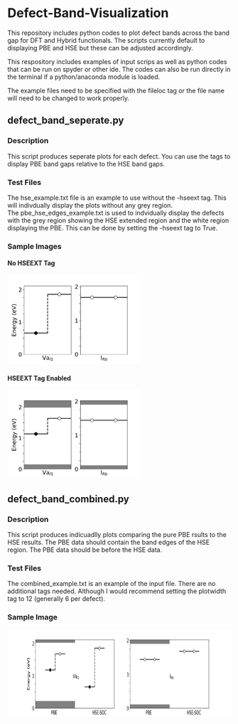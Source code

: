 # Defect-Band-Visualization
This repository includes python codes to plot defect bands across the band gap for DFT and Hybrid functionals. The scripts currently default to displaying PBE and HSE but these can be adjusted accordingly.

This respository includes examples of input scrips as well as python codes that can be run on spyder or other ide. The codes can also be run directly in the terminal if a python/anaconda module is loaded.

The example files need to be specified with the fileloc tag or the file name will need to be changed to work properly.

## defect_band_seperate.py
### Description
This script produces seperate plots for each defect. You can use the tags to display PBE band gaps relative to the HSE band gaps.

### Test Files
The hse_example.txt file is an example to use without the -hseext tag. This will indivdually display the plots without any grey region.  
The pbe_hse_edges_example.txt is used to indvidually display the defects with the grey region showing the HSE extended region and the white region displaying the PBE. This can be done by setting the -hseext tag to True.

### Sample Images
#### No HSEEXT Tag  
<img src="images/hse.png" alt="Pure HSE Band Energies Example Image" height="200"/>

#### HSEEXT Tag Enabled  
<img src="images/pbe.png" alt="PBE with HSE Extension Band Energies Example Image" height="200"/>

## defect_band_combined.py
### Description
This script produces indicuadlly plots comparing the pure PBE rsults to the HSE results. The PBE data should contain the band edges of the HSE region. The PBE data should be before the HSE data.

### Test Files
The combined_example.txt is an example of the input file. There are no additional tags needed. Although I would recommend setting the plotwidth tag to 12 (generally 6 per defect).

### Sample Image  
<img src="images/combined.png" alt="Combined Band Energies Example Image" height="200"/>
